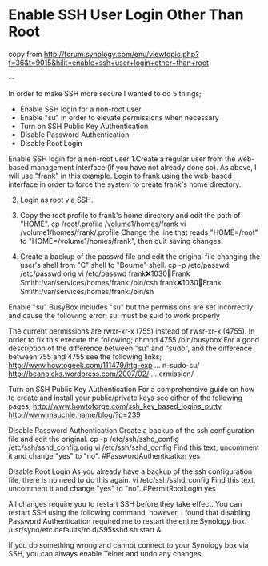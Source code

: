 # Enable SSH User Login Other Than Root

copy from <http://forum.synology.com/enu/viewtopic.php?f=36&t=9015&hilit=enable+ssh+user+login+other+than+root>

--

In order to make SSH more secure I wanted to do 5 things;
* Enable SSH login for a non-root user
* Enable "su" in order to elevate permissions when necessary
* Turn on SSH Public Key Authentication
* Disable Password Authentication
* Disable Root Login

Enable SSH login for a non-root user
1.Create a regular user from the web-based management interface (if you have not already done so).
As above, I will use "frank" in this example. Login to frank using the web-based interface in order to force the system to create frank's home directory.

2. Login as root via SSH.

3. Copy the root profile to frank's home directory and edit the path of "HOME".
cp /root/.profile /volume1/homes/frank
vi /volume1/homes/frank/.profile
Change the line that reads "HOME=/root" to "HOME=/volume1/homes/frank", then quit saving changes.

4. Create a backup of the passwd file and edit the original file changing the user's shell from "C" shell to "Bourne" shell.
cp -p /etc/passwd /etc/passwd.orig
vi /etc/passwd
frank:x:1030:100:Frank Smith:/var/services/homes/frank:/bin/csh
frank:x:1030:100:Frank Smith:/var/services/homes/frank:/bin/sh

Enable "su"
BusyBox includes "su" but the permissions are set incorrectly and cause the following error;
su: must be suid to work properly

The current permissions are rwxr-xr-x (755) instead of rwsr-xr-x (4755).
In order to fix this execute the following;
chmod 4755 /bin/busybox
For a good description of the difference between "su" and "sudo", and the difference between 755 and 4755 see the following links;
http://www.howtogeek.com/111479/htg-exp ... n-sudo-su/
http://beanpicks.wordpress.com/2007/02/ ... ermission/

Turn on SSH Public Key Authentication
For a comprehensive guide on how to create and install your public/private keys see either of the following pages;
http://www.howtoforge.com/ssh_key_based_logins_putty
http://www.mauchle.name/blog/?p=239

Disable Password Authentication
Create a backup of the ssh configuration file and edit the original.
cp -p /etc/ssh/sshd_config /etc/ssh/sshd_config.orig
vi /etc/ssh/sshd_config
Find this text, uncomment it and change "yes" to "no".
#PasswordAuthentication yes

Disable Root Login
As you already have a backup of the ssh configuration file, there is no need to do this again.
vi /etc/ssh/sshd_config
Find this text, uncomment it and change "yes" to "no".
#PermitRootLogin yes

All changes require you to restart SSH before they take effect.
You can restart SSH using the following command, however, I found that disabling Password Authentication required me to restart the entire Synology box.
/usr/syno/etc.defaults/rc.d/S95sshd.sh start &

If you do something wrong and cannot connect to your Synology box via SSH, you can always enable Telnet and undo any changes.
